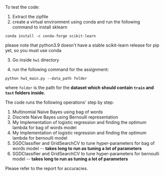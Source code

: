 To test the code:
1. Extract the zipfile
2. create a virtual environment using conda and run the following command to install sklearn
   
`conda install -c conda-forge scikit-learn`
   
please note that python3.9 doesn't have a stable scikit-learn release for pip yet, so you must use conda

3. Go inside `hw1` directory

4. run the following command for the assignment:

`python hw1_main.py --data_path folder` 

where `folder` is the path for the **dataset which should contain `train` and `test` folders inside.**

The code runs the following operations' step by step:

1. Multinomial Naive Bayes using bag of words
2. Discrete Naive Bayes using Bernoulli representation
3. My Implementation of logistic regression and finding the optimum lambda for bag of words model
4. My Implementation of logistic regression and finding the optimum lambda for bernoulli model
5. SGDClassifier and GridSearchCV to tune hyper-parameters for bag of words model -- **takes long to run as tuning a lot of parameters**
6. SGDClassifier and GridSearchCV to tune hyper-parameters for bernoulli model -- **takes long to run as tuning a lot of parameters**


Please refer to the report for accuracies.

